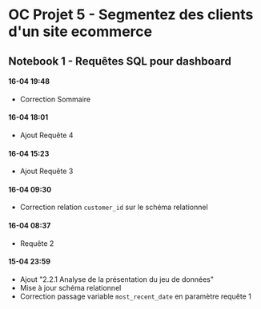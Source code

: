 # OC Projet 5 - Segmentez des clients d'un site ecommerce  
## Notebook 1 - Requêtes SQL pour dashboard  


#### 16-04 19:48  
* Correction Sommaire

#### 16-04 18:01  
* Ajout Requête 4  

#### 16-04 15:23  
* Ajout Requête 3  

#### 16-04 09:30
* Correction relation `customer_id` sur le schéma relationnel

#### 16-04 08:37
* Requête 2

#### 15-04 23:59  
* Ajout "2.2.1 Analyse de la présentation du jeu de données"  
* Mise à jour schéma relationnel
* Correction passage variable `most_recent_date` en paramètre requête 1  


